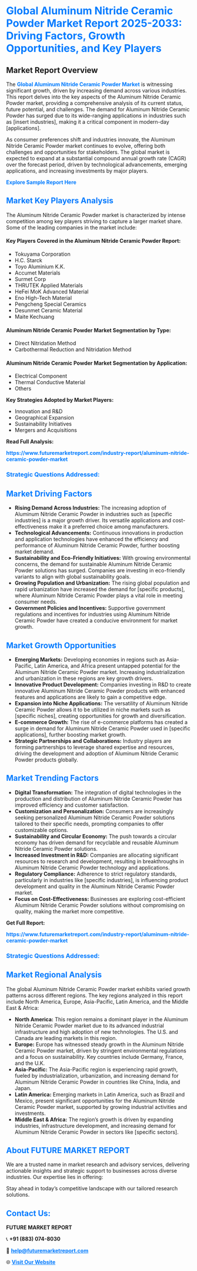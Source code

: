 <h1 style="color: #007BFF;">Global Aluminum Nitride Ceramic Powder Market Report 2025-2033: Driving Factors, Growth Opportunities, and Key Players</h1>

<section id="overview">
<h2>Market Report Overview</h2>
<p>The <a href="https://www.futuremarketreport.com/industry-report/aluminum-nitride-ceramic-powder-market" style="color: #007BFF; text-decoration: none;"><strong>Global Aluminum Nitride Ceramic Powder Market</strong></a> is witnessing significant growth, driven by increasing demand across various industries. This report delves into the key aspects of the Aluminum Nitride Ceramic Powder market, providing a comprehensive analysis of its current status, future potential, and challenges. The demand for Aluminum Nitride Ceramic Powder has surged due to its wide-ranging applications in industries such as [insert industries], making it a critical component in modern-day [applications].</p>
<p>As consumer preferences shift and industries innovate, the Aluminum Nitride Ceramic Powder market continues to evolve, offering both challenges and opportunities for stakeholders. The global market is expected to expand at a substantial compound annual growth rate (CAGR) over the forecast period, driven by technological advancements, emerging applications, and increasing investments by major players.</p>
</section>

<section id="overview">
<p><a href="https://www.futuremarketreport.com/request-sample/reportId=110718" style="color: #007BFF; text-decoration: none;"><strong>Explore Sample Report Here</strong></a></p>
</section>

<section id="key-players">
<h2 style="color: #007BFF;">Market Key Players Analysis</h2>
<p>The Aluminum Nitride Ceramic Powder market is characterized by intense competition among key players striving to capture a larger market share. Some of the leading companies in the market include:</p>
<h4>Key Players Covered in the Aluminum Nitride Ceramic Powder Report:</h4>
<ul><li>Tokuyama Corporation</li><li>H.C. Starck</li><li>Toyo Aluminium K.K.</li><li>Accumet Materials</li><li>Surmet Corp</li><li>THRUTEK Applied Materials</li><li>HeFei MoK Advanced Material</li><li>Eno High-Tech Material</li><li>Pengcheng Special Ceramics</li><li>Desunmet Ceramic Material</li><li>Maite Kechuang</li></ul>
<h4>Aluminum Nitride Ceramic Powder Market Segmentation by Type:</h4>
<ul><li>Direct Nitridation Method</li><li>Carbothermal Reduction and Nitridation Method</li></ul>

<h4>Aluminum Nitride Ceramic Powder Market Segmentation by Application:</h4>
<ul><li>Electrical Component</li><li>Thermal Conductive Material</li><li>Others</li></ul>
<p><strong>Key Strategies Adopted by Market Players:</strong></p>
<ul>
<li>Innovation and R&D</li>
<li>Geographical Expansion</li>
<li>Sustainability Initiatives</li>
<li>Mergers and Acquisitions</li>
</ul>
</section>

<section>
<p><strong>Read Full Analysis: </strong></p><a href="https://www.futuremarketreport.com/industry-report/aluminum-nitride-ceramic-powder-market" style="color: #007BFF; text-decoration: none;"><strong>https://www.futuremarketreport.com/industry-report/aluminum-nitride-ceramic-powder-market</strong></a>
<h3 style="color: #007BFF;">Strategic Questions Addressed:</h3>
</section>

<section id="driving-factors">
<h2 style="color: #007BFF;">Market Driving Factors</h2>
<ul>
<li><strong>Rising Demand Across Industries:</strong> The increasing adoption of Aluminum Nitride Ceramic Powder in industries such as [specific industries] is a major growth driver. Its versatile applications and cost-effectiveness make it a preferred choice among manufacturers.</li>
<li><strong>Technological Advancements:</strong> Continuous innovations in production and application technologies have enhanced the efficiency and performance of Aluminum Nitride Ceramic Powder, further boosting market demand.</li>
<li><strong>Sustainability and Eco-Friendly Initiatives:</strong> With growing environmental concerns, the demand for sustainable Aluminum Nitride Ceramic Powder solutions has surged. Companies are investing in eco-friendly variants to align with global sustainability goals.</li>
<li><strong>Growing Population and Urbanization:</strong> The rising global population and rapid urbanization have increased the demand for [specific products], where Aluminum Nitride Ceramic Powder plays a vital role in meeting consumer needs.</li>
<li><strong>Government Policies and Incentives:</strong> Supportive government regulations and incentives for industries using Aluminum Nitride Ceramic Powder have created a conducive environment for market growth.</li>
</ul>
</section>

<section id="growth-opportunities">
<h2 style="color: #007BFF;">Market Growth Opportunities</h2>
<ul>
<li><strong>Emerging Markets:</strong> Developing economies in regions such as Asia-Pacific, Latin America, and Africa present untapped potential for the Aluminum Nitride Ceramic Powder market. Increasing industrialization and urbanization in these regions are key growth drivers.</li>
<li><strong>Innovative Product Development:</strong> Companies investing in R&D to create innovative Aluminum Nitride Ceramic Powder products with enhanced features and applications are likely to gain a competitive edge.</li>
<li><strong>Expansion into Niche Applications:</strong> The versatility of Aluminum Nitride Ceramic Powder allows it to be utilized in niche markets such as [specific niches], creating opportunities for growth and diversification.</li>
<li><strong>E-commerce Growth:</strong> The rise of e-commerce platforms has created a surge in demand for Aluminum Nitride Ceramic Powder used in [specific applications], further boosting market growth.</li>
<li><strong>Strategic Partnerships and Collaborations:</strong> Industry players are forming partnerships to leverage shared expertise and resources, driving the development and adoption of Aluminum Nitride Ceramic Powder products globally.</li>
</ul>
</section>

<section id="trending-factors">
<h2 style="color: #007BFF;">Market Trending Factors</h2>
<ul>
<li><strong>Digital Transformation:</strong> The integration of digital technologies in the production and distribution of Aluminum Nitride Ceramic Powder has improved efficiency and customer satisfaction.</li>
<li><strong>Customization and Personalization:</strong> Consumers are increasingly seeking personalized Aluminum Nitride Ceramic Powder solutions tailored to their specific needs, prompting companies to offer customizable options.</li>
<li><strong>Sustainability and Circular Economy:</strong> The push towards a circular economy has driven demand for recyclable and reusable Aluminum Nitride Ceramic Powder solutions.</li>
<li><strong>Increased Investment in R&D:</strong> Companies are allocating significant resources to research and development, resulting in breakthroughs in Aluminum Nitride Ceramic Powder technology and applications.</li>
<li><strong>Regulatory Compliance:</strong> Adherence to strict regulatory standards, particularly in industries like [specific industries], is influencing product development and quality in the Aluminum Nitride Ceramic Powder market.</li>
<li><strong>Focus on Cost-Effectiveness:</strong> Businesses are exploring cost-efficient Aluminum Nitride Ceramic Powder solutions without compromising on quality, making the market more competitive.</li>
</ul>
</section>

<section>
<p><strong>Get Full Report: </strong></p><a href="https://www.futuremarketreport.com/industry-report/aluminum-nitride-ceramic-powder-market" style="color: #007BFF; text-decoration: none;"><strong>https://www.futuremarketreport.com/industry-report/aluminum-nitride-ceramic-powder-market</strong></a>
<h3 style="color: #007BFF;">Strategic Questions Addressed:</h3>
</section>


<section id="regional-analysis">
<h2 style="color: #007BFF;">Market Regional Analysis</h2>
<p>The global Aluminum Nitride Ceramic Powder market exhibits varied growth patterns across different regions. The key regions analyzed in this report include North America, Europe, Asia-Pacific, Latin America, and the Middle East & Africa:</p>
<ul>
<li><strong>North America:</strong> This region remains a dominant player in the Aluminum Nitride Ceramic Powder market due to its advanced industrial infrastructure and high adoption of new technologies. The U.S. and Canada are leading markets in this region.</li>
<li><strong>Europe:</strong> Europe has witnessed steady growth in the Aluminum Nitride Ceramic Powder market, driven by stringent environmental regulations and a focus on sustainability. Key countries include Germany, France, and the U.K.</li>
<li><strong>Asia-Pacific:</strong> The Asia-Pacific region is experiencing rapid growth, fueled by industrialization, urbanization, and increasing demand for Aluminum Nitride Ceramic Powder in countries like China, India, and Japan.</li>
<li><strong>Latin America:</strong> Emerging markets in Latin America, such as Brazil and Mexico, present significant opportunities for the Aluminum Nitride Ceramic Powder market, supported by growing industrial activities and investments.</li>
<li><strong>Middle East & Africa:</strong> The region’s growth is driven by expanding industries, infrastructure development, and increasing demand for Aluminum Nitride Ceramic Powder in sectors like [specific sectors].</li>
</ul>
</section>

<footer>
<h2 style="color: #007BFF;">About FUTURE MARKET REPORT</h2>
<p>We are a trusted name in market research and advisory services, delivering actionable insights and strategic support to businesses across diverse industries. Our expertise lies in offering:</p>

<p>Stay ahead in today’s competitive landscape with our tailored research solutions.</p>

<h2 style="color: #007BFF;">Contact Us:</h2>
<p><strong>FUTURE MARKET REPORT</strong></p>
<p>📞 <strong>+91 (883) 074-8030</strong></p>
<p>📧 <strong><a href="mailto:help@futuremarketreport.com" style="color: #007BFF;">help@futuremarketreport.com</a></strong></p>
<p>🌐 <strong><a href="https://www.futuremarketreport.com/" style="color: #007BFF;">Visit Our Website</a></strong></p>
</footer>
